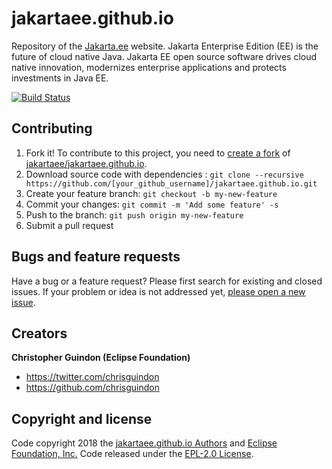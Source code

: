 # jakartaee.github.io

Repository of the [Jakarta.ee](https://jakarta.ee) website. Jakarta Enterprise Edition (EE) is the future of cloud native Java. Jakarta EE open source software drives cloud native innovation, modernizes enterprise applications and protects investments in Java EE.

[![Build Status](https://travis-ci.org/jakartaee/jakartaee.github.io.svg?branch=src)](https://travis-ci.org/jakartaee/jakartaee.github.io)

## Contributing

1. Fork it! To contribute to this project, you need to [create a fork](https://help.github.com/articles/fork-a-repo/) of [jakartaee/jakartaee.github.io](https://github.com/jakartaee/jakartaee.github.io). 
2. Download source code with dependencies : `git clone --recursive https://github.com/[your_github_username]/jakartaee.github.io.git`
3. Create your feature branch: `git checkout -b my-new-feature`
4. Commit your changes: `git commit -m 'Add some feature' -s`
5. Push to the branch: `git push origin my-new-feature`
6. Submit a pull request

## Bugs and feature requests

Have a bug or a feature request? Please first search for existing and closed issues. If your problem or idea is not addressed yet, [please open a new issue](https://github.com/jakartaee/jakartaee.github.io/issues/new).

## Creators

**Christopher Guindon (Eclipse Foundation)**

- <https://twitter.com/chrisguindon>
- <https://github.com/chrisguindon>


## Copyright and license

Code copyright 2018 the [jakartaee.github.io Authors](https://github.com/jakartaee/jakartaee.github.io/graphs/contributors) and [Eclipse Foundation, Inc.](https://www.eclipse.org) Code released under the [EPL-2.0 License](https://github.com/jakartaee/jakartaee.github.io/blob/src/LICENSE). 
